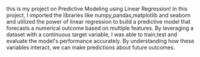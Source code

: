 this is my project on Predictive Modeling using Linear Regression! In this project, I imported the libraries like numpy,pandas,matplotlib and seaborn and utilized the power of linear regression to build a predictive model that forecasts a numerical outcome based on multiple features. By leveraging a dataset with a continuous target variable, I was able to train,test and evaluate the model's performance accurately.
By understanding how these variables interact, we can make predictions about future outcomes.
